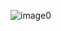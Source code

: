 ![image0](https://user-images.githubusercontent.com/20949277/223269489-21fcc372-cafc-4d82-a653-6b2e223b54da.png)
